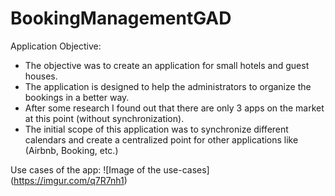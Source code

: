 # BookingManagementGAD

Application Objective:

* The objective was to create an application for small hotels and guest houses.
* The application is designed to help the administrators to organize the bookings in a better way.
* After some research I found out that there are only 3 apps on the market at this point (without synchronization).
* The initial scope of this application was to synchronize different calendars and create a centralized point for other applications like (Airbnb, Booking, etc.)

Use cases of the app:
![Image of the use-cases] (https://imgur.com/q7R7nh1)
